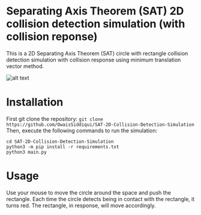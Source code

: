 # Separating Axis Theorem (SAT) 2D collision detection simulation (with collision reponse)
This is a 2D Separating Axis Theorem (SAT) circle with rectangle collision detection simulation with collision response using minimum translation vector method.

![alt text](https://i.imgur.com/wV8ds3f)

# Installation
First git clone the repository: `git clone https://github.com/OwaisSiddiqui/SAT-2D-Collision-Detection-Simulation`
Then, execute the following commands to run the simulation:
```
cd SAT-2D-Collision-Detection-Simulation
python3 -m pip install -r requirements.txt
python3 main.py 
```

# Usage
Use your mouse to move the circle around the space and push the rectangle. Each time the circle detects being in contact with the rectangle, it turns red. The rectangle, in response, will move accordingly.
